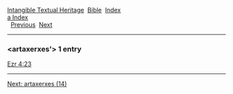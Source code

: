 [Intangible Textual Heritage](../../index)  [Bible](../index) 
[Index](index)   
[a Index](_a_)  
  [Previous](c00737)  [Next](c00739) 

------------------------------------------------------------------------

### &lt;artaxerxes'&gt; 1 entry

[Ezr 4:23](../kjv/ezr004.htm#023)  

------------------------------------------------------------------------

[Next: artaxerxes (14)](c00739)
